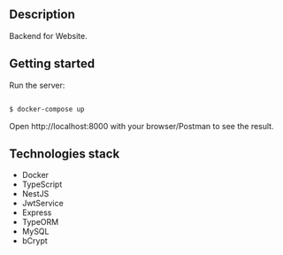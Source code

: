 ## Description

Backend for Website. 

## Getting started

Run the server:

```bash

$ docker-compose up

```

Open http://localhost:8000 with your browser/Postman to see the result.

## Technologies stack

  * Docker
  * TypeScript
  * NestJS
  * JwtService
  * Express
  * TypeORM
  * MySQL
  * bCrypt